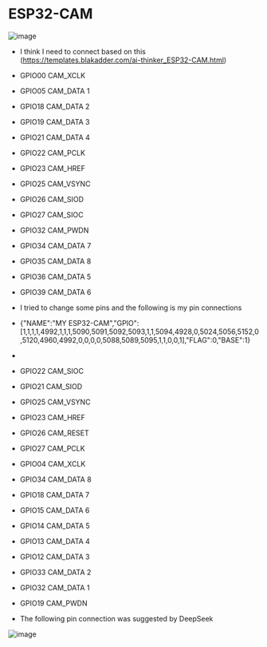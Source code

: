 # ESP32-CAM

![image](https://github.com/user-attachments/assets/fb59e1f6-dd8e-4782-8a87-3f55fde74072)

- I think I need to connect based on this (https://templates.blakadder.com/ai-thinker_ESP32-CAM.html)

- GPIO00	CAM_XCLK
- GPIO05 CAM_DATA 1
- GPIO18	CAM_DATA 2
- GPIO19	CAM_DATA 3
- GPIO21	CAM_DATA 4
- GPIO22	CAM_PCLK
- GPIO23	CAM_HREF
- GPIO25	CAM_VSYNC
- GPIO26	CAM_SIOD
- GPIO27	CAM_SIOC
- GPIO32	CAM_PWDN
- GPIO34	CAM_DATA 7
- GPIO35	CAM_DATA 8
- GPIO36	CAM_DATA 5
- GPIO39	CAM_DATA 6

- I tried to change some pins and the following is my pin connections
- {"NAME":"MY ESP32-CAM","GPIO":[1,1,1,1,4992,1,1,1,5090,5091,5092,5093,1,1,5094,4928,0,5024,5056,5152,0,5120,4960,4992,0,0,0,0,5088,5089,5095,1,1,0,0,1],"FLAG":0,"BASE":1}
- 
- GPIO22	CAM_SIOC 
- GPIO21	CAM_SIOD 
- GPIO25	CAM_VSYNC
- GPIO23	CAM_HREF
- GPIO26  CAM_RESET 
- GPIO27	CAM_PCLK  
- GPIO04	CAM_XCLK
- GPIO34	CAM_DATA 8
- GPIO18	CAM_DATA 7
- GPIO15	CAM_DATA 6 
- GPIO14	CAM_DATA 5 
- GPIO13	CAM_DATA 4 
- GPIO12	CAM_DATA 3 
- GPIO33	CAM_DATA 2 
- GPIO32	CAM_DATA 1 
- GPIO19	CAM_PWDN

- The following pin connection was suggested by DeepSeek

![image](https://github.com/user-attachments/assets/118a0737-0da5-43bf-a9ad-a9e9006e4c0b)
